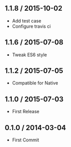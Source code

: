 ## 1.1.8  / 2015-10-02

 * Add test case
 * Configure travis ci

## 1.1.6  / 2015-07-08

 * Tweak ES6 style

## 1.1.2  / 2015-07-05

 * Compatible for Native

## 1.1.0  / 2015-07-03

  * First Release

## 0.1.0  / 2014-03-04

  * First Commit
